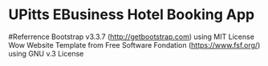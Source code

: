 # UPitts EBusiness Hotel Booking App

#Referrence
Bootstrap v3.3.7 (http://getbootstrap.com) using MIT License  
Wow Website Template from Free Software Fondation (https://www.fsf.org/) using GNU v.3 License
